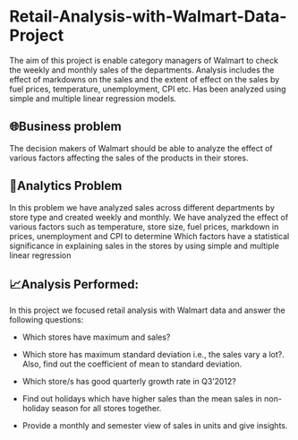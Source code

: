# Retail-Analysis-with-Walmart-Data-Project

The aim of this project is enable category managers of Walmart to check the weekly and monthly sales of the departments. Analysis includes the effect of markdowns on the sales and the extent of effect on the sales by fuel prices, temperature, unemployment, CPI etc. Has been analyzed using simple and multiple linear regression models.

## 🌐Business problem

The decision makers of Walmart should be able to analyze the effect of various factors affecting the sales of the products in their stores.

## 📝Analytics Problem

In this problem we have analyzed sales across different departments by store type and created weekly and monthly. We have analyzed the effect of various factors such as temperature, store size, fuel prices, markdown in prices, unemployment and CPI to determine Which factors have a statistical significance in explaining sales in the stores by using simple and multiple linear regression

## 📈Analysis Performed:

In this project we focused retail analysis with Walmart data and answer the following questions:

- Which stores have maximum and sales?

- Which store has maximum standard deviation i.e., the sales vary a lot?. Also, find out the coefficient of mean to standard deviation.

- Which store/s has good quarterly growth rate in Q3’2012?

- Find out holidays which have higher sales than the mean sales in non-holiday season for all stores together.

- Provide a monthly and semester view of sales in units and give insights.



